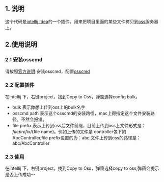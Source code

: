 ## 1. 说明
这个代码是[intellij idea](https://www.jetbrains.com/idea/)的一个插件，用来把项目里面的某些文件拷贝到[oss](https://oss.console.aliyun.com/overview)服务器上。

## 2.使用说明
### 2.1 安装osscmd 
请按照[官方说明](https://help.aliyun.com/document_detail/32184.html) 安装osscmd，配置[osscmd](https://help.aliyun.com/document_detail/32185.html?spm=a2c4g.11186623.6.1280.6bd9135eyVFSWn)

### 2.2 配置插件
在intellij 下，右键project，找到Copy to Oss，弹窗选择config bulk。
* bulk 表示你想上传到oss上的bulk名字
* osscmd path 表示这个osscmd的安装路径，mac上得指定这个文件安装路径，不然会报错。
* file prefix 表示上传到oss后文件前缀，目前上传到oss上文件形式是：${file prefix}/${file name}。例如上传的文件是 controller包下的AbcController,file prefix设置的为：abc,文件上传到oss的路径是：abc/AbcController

### 2.3 使用
在intellij 下，右键project，找到Copy to Oss，弹窗选择copy to oss,弹窗会提示是否上传成功～
